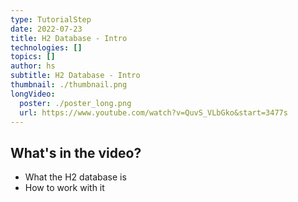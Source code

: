```yaml
---
type: TutorialStep
date: 2022-07-23
title: H2 Database - Intro
technologies: []
topics: []
author: hs
subtitle: H2 Database - Intro
thumbnail: ./thumbnail.png
longVideo:
  poster: ./poster_long.png
  url: https://www.youtube.com/watch?v=QuvS_VLbGko&start=3477s
---
```


## What's in the video?

* What the H2 database is
* How to work with it
